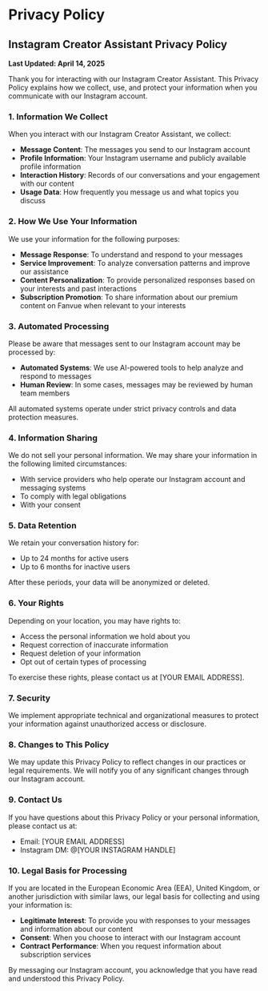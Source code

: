 # Privacy Policy

## Instagram Creator Assistant Privacy Policy

**Last Updated: April 14, 2025**

Thank you for interacting with our Instagram Creator Assistant. This Privacy Policy explains how we collect, use, and protect your information when you communicate with our Instagram account.

### 1. Information We Collect

When you interact with our Instagram Creator Assistant, we collect:

- **Message Content**: The messages you send to our Instagram account
- **Profile Information**: Your Instagram username and publicly available profile information
- **Interaction History**: Records of our conversations and your engagement with our content
- **Usage Data**: How frequently you message us and what topics you discuss

### 2. How We Use Your Information

We use your information for the following purposes:

- **Message Response**: To understand and respond to your messages
- **Service Improvement**: To analyze conversation patterns and improve our assistance
- **Content Personalization**: To provide personalized responses based on your interests and past interactions
- **Subscription Promotion**: To share information about our premium content on Fanvue when relevant to your interests

### 3. Automated Processing

Please be aware that messages sent to our Instagram account may be processed by:

- **Automated Systems**: We use AI-powered tools to help analyze and respond to messages
- **Human Review**: In some cases, messages may be reviewed by human team members

All automated systems operate under strict privacy controls and data protection measures.

### 4. Information Sharing

We do not sell your personal information. We may share your information in the following limited circumstances:

- With service providers who help operate our Instagram account and messaging systems
- To comply with legal obligations
- With your consent

### 5. Data Retention

We retain your conversation history for:

- Up to 24 months for active users
- Up to 6 months for inactive users

After these periods, your data will be anonymized or deleted.

### 6. Your Rights

Depending on your location, you may have rights to:

- Access the personal information we hold about you
- Request correction of inaccurate information
- Request deletion of your information
- Opt out of certain types of processing

To exercise these rights, please contact us at [YOUR EMAIL ADDRESS].

### 7. Security

We implement appropriate technical and organizational measures to protect your information against unauthorized access or disclosure.

### 8. Changes to This Policy

We may update this Privacy Policy to reflect changes in our practices or legal requirements. We will notify you of any significant changes through our Instagram account.

### 9. Contact Us

If you have questions about this Privacy Policy or your personal information, please contact us at:

- Email: [YOUR EMAIL ADDRESS]
- Instagram DM: @[YOUR INSTAGRAM HANDLE]

### 10. Legal Basis for Processing

If you are located in the European Economic Area (EEA), United Kingdom, or another jurisdiction with similar laws, our legal basis for collecting and using your information is:

- **Legitimate Interest**: To provide you with responses to your messages and information about our content
- **Consent**: When you choose to interact with our Instagram account
- **Contract Performance**: When you request information about subscription services

By messaging our Instagram account, you acknowledge that you have read and understood this Privacy Policy.
